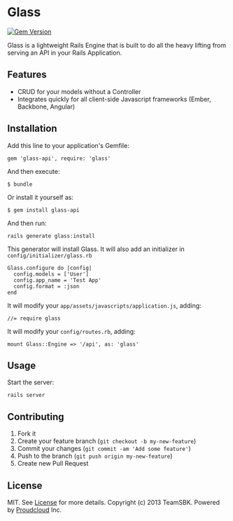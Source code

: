 # Glass

[![Gem Version](https://badge.fury.io/rb/glass-api.png)](http://badge.fury.io/rb/glass-api)

Glass is a lightweight Rails Engine that is built to do all the heavy lifting from serving an API in your Rails Application.


## Features

* CRUD for your models without a Controller
* Integrates quickly for all client-side Javascript frameworks (Ember, Backbone, Angular)

## Installation

Add this line to your application's Gemfile:

    gem 'glass-api', require: 'glass'

And then execute:

    $ bundle

Or install it yourself as:

    $ gem install glass-api

And then run:

    rails generate glass:install

This generator will install Glass. It will also add an initializer in `config/initializer/glass.rb`

    Glass.configure do |config|
      config.models = ['User']
      config.app_name = 'Test App'
      config.format = :json
    end

It will modify your `app/assets/javascripts/application.js`, adding:

    //= require glass

It will modify your `config/routes.rb`, adding:

    mount Glass::Engine => '/api', as: 'glass'

## Usage

Start the server:

    rails server

## Contributing

1. Fork it
2. Create your feature branch (`git checkout -b my-new-feature`)
3. Commit your changes (`git commit -am 'Add some feature'`)
4. Push to the branch (`git push origin my-new-feature`)
5. Create new Pull Request

## License

MIT. See [License] for more details.
Copyright (c) 2013 TeamSBK. Powered by [Proudcloud] Inc.


  [License]: http://github.com/TeamSBK/Glass/blob/master/LICENSE.txt
  [Proudcloud]: http://www.proudcloud.net


